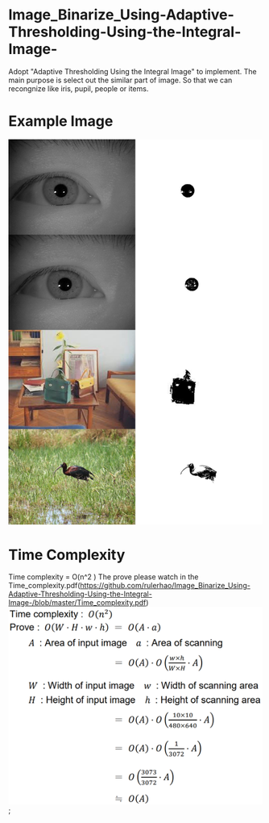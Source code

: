# Image_Binarize_Using-Adaptive-Thresholding-Using-the-Integral-Image-
Adopt "Adaptive Thresholding Using the Integral Image" to implement.
The main purpose is select out the similar part of image. So that we can recongnize like iris, pupil, people or items.

# Example Image

![image](/Merged_Image/Merged_Image.jpg)

# Time Complexity
Time complexity = O(n^2 )
The prove please watch in the Time_complexity.pdf(https://github.com/rulerhao/Image_Binarize_Using-Adaptive-Thresholding-Using-the-Integral-Image-/blob/master/Time_complexity.pdf)
![Time_complexity](Time_complexity.png);
